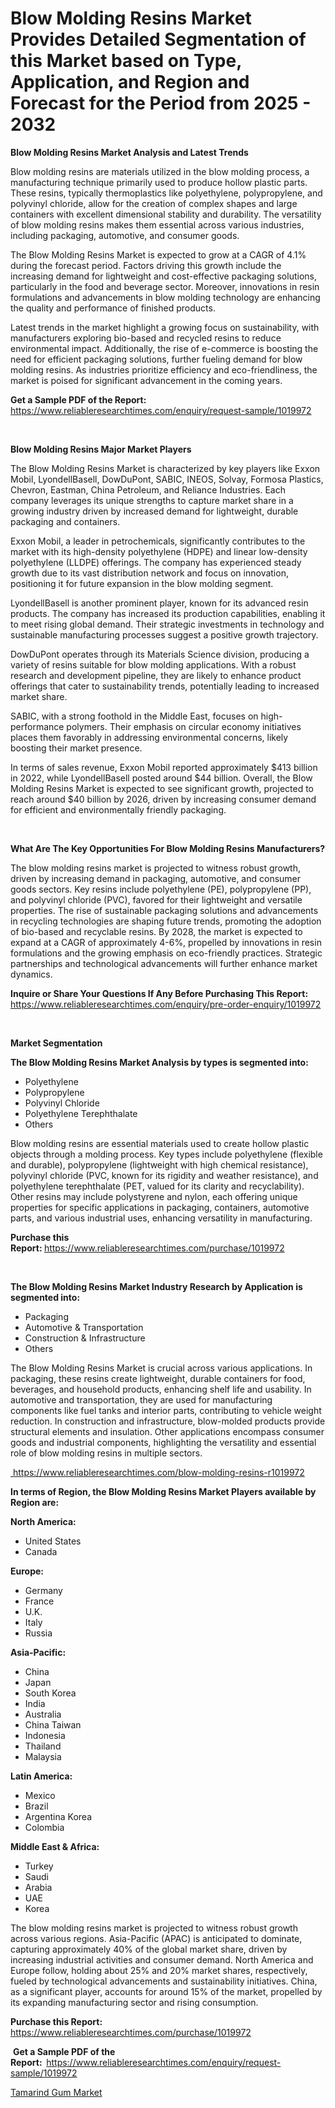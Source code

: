 <p><h1>Blow Molding Resins Market Provides Detailed Segmentation of this Market based on Type, Application, and Region and Forecast for the Period from 2025 - 2032</h1></p><p><strong>Blow Molding Resins Market Analysis and Latest Trends</strong></p>
<p><p>Blow molding resins are materials utilized in the blow molding process, a manufacturing technique primarily used to produce hollow plastic parts. These resins, typically thermoplastics like polyethylene, polypropylene, and polyvinyl chloride, allow for the creation of complex shapes and large containers with excellent dimensional stability and durability. The versatility of blow molding resins makes them essential across various industries, including packaging, automotive, and consumer goods.</p><p>The Blow Molding Resins Market is expected to grow at a CAGR of 4.1% during the forecast period. Factors driving this growth include the increasing demand for lightweight and cost-effective packaging solutions, particularly in the food and beverage sector. Moreover, innovations in resin formulations and advancements in blow molding technology are enhancing the quality and performance of finished products.</p><p>Latest trends in the market highlight a growing focus on sustainability, with manufacturers exploring bio-based and recycled resins to reduce environmental impact. Additionally, the rise of e-commerce is boosting the need for efficient packaging solutions, further fueling demand for blow molding resins. As industries prioritize efficiency and eco-friendliness, the market is poised for significant advancement in the coming years.</p></p>
<p><strong>Get a Sample PDF of the Report:&nbsp;</strong> <a href="https://www.reliableresearchtimes.com/enquiry/request-sample/1019972?utm_campaign=2774&utm_medium=2&utm_source=Github&utm_content=ia&utm_term=02042025&utm_id=blow-molding-resins">https://www.reliableresearchtimes.com/enquiry/request-sample/1019972</a></p>
<p>&nbsp;</p>
<p><strong>Blow Molding Resins Major Market Players</strong></p>
<p><p>The Blow Molding Resins Market is characterized by key players like Exxon Mobil, LyondellBasell, DowDuPont, SABIC, INEOS, Solvay, Formosa Plastics, Chevron, Eastman, China Petroleum, and Reliance Industries. Each company leverages its unique strengths to capture market share in a growing industry driven by increased demand for lightweight, durable packaging and containers.</p><p>Exxon Mobil, a leader in petrochemicals, significantly contributes to the market with its high-density polyethylene (HDPE) and linear low-density polyethylene (LLDPE) offerings. The company has experienced steady growth due to its vast distribution network and focus on innovation, positioning it for future expansion in the blow molding segment.</p><p>LyondellBasell is another prominent player, known for its advanced resin products. The company has increased its production capabilities, enabling it to meet rising global demand. Their strategic investments in technology and sustainable manufacturing processes suggest a positive growth trajectory.</p><p>DowDuPont operates through its Materials Science division, producing a variety of resins suitable for blow molding applications. With a robust research and development pipeline, they are likely to enhance product offerings that cater to sustainability trends, potentially leading to increased market share.</p><p>SABIC, with a strong foothold in the Middle East, focuses on high-performance polymers. Their emphasis on circular economy initiatives places them favorably in addressing environmental concerns, likely boosting their market presence.</p><p>In terms of sales revenue, Exxon Mobil reported approximately $413 billion in 2022, while LyondellBasell posted around $44 billion. Overall, the Blow Molding Resins Market is expected to see significant growth, projected to reach around $40 billion by 2026, driven by increasing consumer demand for efficient and environmentally friendly packaging.</p></p>
<p>&nbsp;</p>
<p><strong>What Are The Key Opportunities For Blow Molding Resins Manufacturers?</strong></p>
<p><p>The blow molding resins market is projected to witness robust growth, driven by increasing demand in packaging, automotive, and consumer goods sectors. Key resins include polyethylene (PE), polypropylene (PP), and polyvinyl chloride (PVC), favored for their lightweight and versatile properties. The rise of sustainable packaging solutions and advancements in recycling technologies are shaping future trends, promoting the adoption of bio-based and recyclable resins. By 2028, the market is expected to expand at a CAGR of approximately 4-6%, propelled by innovations in resin formulations and the growing emphasis on eco-friendly practices. Strategic partnerships and technological advancements will further enhance market dynamics.</p></p>
<p><strong>Inquire or Share Your Questions If Any Before Purchasing This Report:</strong> <a href="https://www.reliableresearchtimes.com/enquiry/pre-order-enquiry/1019972?utm_campaign=2774&utm_medium=2&utm_source=Github&utm_content=ia&utm_term=02042025&utm_id=blow-molding-resins">https://www.reliableresearchtimes.com/enquiry/pre-order-enquiry/1019972</a></p>
<p>&nbsp;</p>
<p><strong>Market Segmentation</strong></p>
<p><strong>The Blow Molding Resins Market Analysis by types is segmented into:</strong></p>
<p><ul><li>Polyethylene</li><li>Polypropylene</li><li>Polyvinyl Chloride</li><li>Polyethylene Terephthalate</li><li>Others</li></ul></p>
<p><p>Blow molding resins are essential materials used to create hollow plastic objects through a molding process. Key types include polyethylene (flexible and durable), polypropylene (lightweight with high chemical resistance), polyvinyl chloride (PVC, known for its rigidity and weather resistance), and polyethylene terephthalate (PET, valued for its clarity and recyclability). Other resins may include polystyrene and nylon, each offering unique properties for specific applications in packaging, containers, automotive parts, and various industrial uses, enhancing versatility in manufacturing.</p></p>
<p><strong>Purchase this Report:&nbsp;</strong><a href="https://www.reliableresearchtimes.com/purchase/1019972?utm_campaign=2774&utm_medium=2&utm_source=Github&utm_content=ia&utm_term=02042025&utm_id=blow-molding-resins">https://www.reliableresearchtimes.com/purchase/1019972</a></p>
<p>&nbsp;</p>
<p><strong>The Blow Molding Resins Market Industry Research by Application is segmented into:</strong></p>
<p><ul><li>Packaging</li><li>Automotive & Transportation</li><li>Construction & Infrastructure</li><li>Others</li></ul></p>
<p><p>The Blow Molding Resins Market is crucial across various applications. In packaging, these resins create lightweight, durable containers for food, beverages, and household products, enhancing shelf life and usability. In automotive and transportation, they are used for manufacturing components like fuel tanks and interior parts, contributing to vehicle weight reduction. In construction and infrastructure, blow-molded products provide structural elements and insulation. Other applications encompass consumer goods and industrial components, highlighting the versatility and essential role of blow molding resins in multiple sectors.</p></p>
<p><a href="https://www.reliableresearchtimes.com/blow-molding-resins-r1019972?utm_campaign=2774&utm_medium=2&utm_source=Github&utm_content=ia&utm_term=02042025&utm_id=blow-molding-resins">&nbsp;https://www.reliableresearchtimes.com/blow-molding-resins-r1019972</a></p>
<p><strong>In terms of Region, the Blow Molding Resins Market Players available by Region are:</strong></p>
<p>
    <p> <strong> North America: </strong>
        <ul>
            <li>United States</li>
            <li>Canada</li>
        </ul>
        </p> 
    <p> <strong> Europe: </strong>
        <ul>
            <li>Germany</li>
            <li>France</li>
            <li>U.K.</li>
            <li>Italy</li>
            <li>Russia</li>
        </ul>
        </p> 
    <p> <strong> Asia-Pacific: </strong>
        <ul>
            <li>China</li>
            <li>Japan</li>
            <li>South Korea</li>
            <li>India</li>
            <li>Australia</li>
            <li>China Taiwan</li>
            <li>Indonesia</li>
            <li>Thailand</li>
            <li>Malaysia</li>
        </ul>
        </p> 
    <p> <strong> Latin America: </strong>
        <ul>
            <li>Mexico</li>
            <li>Brazil</li>
            <li>Argentina Korea</li>
            <li>Colombia</li>
        </ul>
        </p> 
    <p> <strong> Middle East & Africa: </strong>
        <ul>
            <li>Turkey</li>
            <li>Saudi</li>
            <li>Arabia</li>
            <li>UAE</li>
            <li>Korea</li>
        </ul>
    </p>
    </p>
<p><p>The blow molding resins market is projected to witness robust growth across various regions. Asia-Pacific (APAC) is anticipated to dominate, capturing approximately 40% of the global market share, driven by increasing industrial activities and consumer demand. North America and Europe follow, holding about 25% and 20% market shares, respectively, fueled by technological advancements and sustainability initiatives. China, as a significant player, accounts for around 15% of the market, propelled by its expanding manufacturing sector and rising consumption.</p></p>
<p><strong>Purchase this Report: </strong><a href="https://www.reliableresearchtimes.com/purchase/1019972?utm_campaign=2774&utm_medium=2&utm_source=Github&utm_content=ia&utm_term=02042025&utm_id=blow-molding-resins">https://www.reliableresearchtimes.com/purchase/1019972</a></p>
<p>&nbsp;<strong>Get a Sample PDF of the Report:&nbsp;&nbsp;</strong><a href="https://www.reliableresearchtimes.com/enquiry/request-sample/1019972?utm_campaign=2774&utm_medium=2&utm_source=Github&utm_content=ia&utm_term=02042025&utm_id=blow-molding-resins">https://www.reliableresearchtimes.com/enquiry/request-sample/1019972</a></p>
<p><strong></strong></p>
<p><p><a href="https://github.com/abedlagagica4/Market-Research-Report-List-1/blob/main/tamarind-gum-market.md?utm_campaign=2774&utm_medium=2&utm_source=Github&utm_content=ia&utm_term=02042025&utm_id=blow-molding-resins">Tamarind Gum Market</a></p></p>
